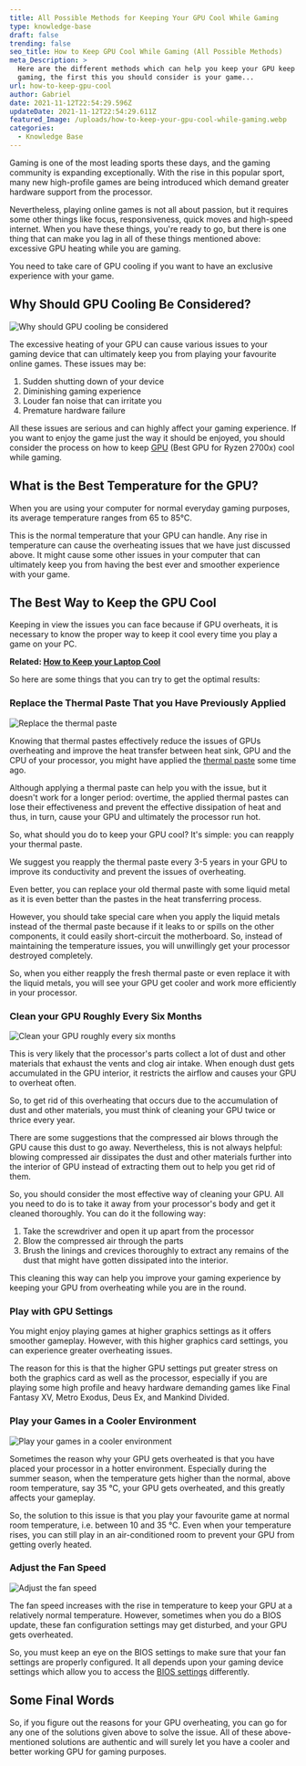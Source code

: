 ```yaml
---
title: All Possible Methods for Keeping Your GPU Cool While Gaming
type: knowledge-base
draft: false
trending: false
seo_title: How to Keep GPU Cool While Gaming (All Possible Methods)
meta_Description: >
  Here are the different methods which can help you keep your GPU keep while
  gaming, the first this you should consider is your game...
url: how-to-keep-gpu-cool
author: Gabriel
date: 2021-11-12T22:54:29.596Z
updateDate: 2021-11-12T22:54:29.611Z
featured_Image: /uploads/how-to-keep-your-gpu-cool-while-gaming.webp
categories:
  - Knowledge Base
---
```

Gaming is one of the most leading sports these days, and the gaming community is expanding exceptionally. With the rise in this popular sport, many new high-profile games are being introduced which demand greater hardware support from the processor.

Nevertheless, playing online games is not all about passion, but it requires some other things like focus, responsiveness, quick moves and high-speed internet. When you have these things, you're ready to go, but there is one thing that can make you lag in all of these things mentioned above: excessive GPU heating while you are gaming.

You need to take care of GPU cooling if you want to have an exclusive experience with your game.

## Why Should GPU Cooling Be Considered?

![Why should GPU cooling be considered](https://gamingtechies.com/img/why-should-gpu-cooling-be-considered.webp "Why should GPU cooling be considered")

The excessive heating of your GPU can cause various issues to your gaming device that can ultimately keep you from playing your favourite online games. These issues may be:

1. Sudden shutting down of your device
2. Diminishing gaming experience
3. Louder fan noise that can irritate you
4. Premature hardware failure

All these issues are serious and can highly affect your gaming experience. If you want to enjoy the game just the way it should be enjoyed, you should consider the process on how to keep [GPU](https://gamingtechies.com/best-gpu-for-ryzen-7-2700x/) (Best GPU for Ryzen 2700x) cool while gaming.

## What is the Best Temperature for the GPU?

When you are using your computer for normal everyday gaming purposes, its average temperature ranges from 65 to 85°C.

This is the normal temperature that your GPU can handle. Any rise in temperature can cause the overheating issues that we have just discussed above. It might cause some other issues in your computer that can ultimately keep you from having the best ever and smoother experience with your game.

## The Best Way to Keep the GPU Cool

Keeping in view the issues you can face because if GPU overheats, it is necessary to know the proper way to keep it cool every time you play a game on your PC.

**Related: [How to Keep your Laptop Cool](https://gamingtechies.com/how-to-keep-a-gaming-laptop-cool/)**

So here are some things that you can try to get the optimal results:

### Replace the Thermal Paste That you Have Previously Applied

![Replace the thermal paste](https://gamingtechies.com/img/replace-the-thermal-paste.webp "Replace the thermal paste")

Knowing that thermal pastes effectively reduce the issues of GPUs overheating and improve the heat transfer between heat sink, GPU and the CPU of your processor, you might have applied the [thermal paste](https://en.wikipedia.org/wiki/Thermal_paste) some time ago.

Although applying a thermal paste can help you with the issue, but it doesn't work for a longer period: overtime, the applied thermal pastes can lose their effectiveness and prevent the effective dissipation of heat and thus, in turn, cause your GPU and ultimately the processor run hot.

So, what should you do to keep your GPU cool? It's simple: you can reapply your thermal paste.

We suggest you reapply the thermal paste every 3-5 years in your GPU to improve its conductivity and prevent the issues of overheating.

Even better, you can replace your old thermal paste with some liquid metal as it is even better than the pastes in the heat transferring process.

However, you should take special care when you apply the liquid metals instead of the thermal paste because if it leaks to or spills on the other components, it could easily short-circuit the motherboard. So, instead of maintaining the temperature issues, you will unwillingly get your processor destroyed completely.

So, when you either reapply the fresh thermal paste or even replace it with the liquid metals, you will see your GPU get cooler and work more efficiently in your processor.

### Clean your GPU Roughly Every Six Months

![Clean your GPU roughly every six months](https://gamingtechies.com/img/clean-your-gpu-roughly-every-six-months.webp "Clean your GPU roughly every six months")

This is very likely that the processor's parts collect a lot of dust and other materials that exhaust the vents and clog air intake. When enough dust gets accumulated in the GPU interior, it restricts the airflow and causes your GPU to overheat often.

So, to get rid of this overheating that occurs due to the accumulation of dust and other materials, you must think of cleaning your GPU twice or thrice every year.

There are some suggestions that the compressed air blows through the GPU cause this dust to go away. Nevertheless, this is not always helpful: blowing compressed air dissipates the dust and other materials further into the interior of GPU instead of extracting them out to help you get rid of them.

So, you should consider the most effective way of cleaning your GPU. All you need to do is to take it away from your processor's body and get it cleaned thoroughly. You can do it the following way:

1. Take the screwdriver and open it up apart from the processor
2. Blow the compressed air through the parts
3. Brush the linings and crevices thoroughly to extract any remains of the dust that might have gotten dissipated into the interior.

This cleaning this way can help you improve your gaming experience by keeping your GPU from overheating while you are in the round.

### Play with GPU Settings

You might enjoy playing games at higher graphics settings as it offers smoother gameplay. However, with this higher graphics card settings, you can experience greater overheating issues.

The reason for this is that the higher GPU settings put greater stress on both the graphics card as well as the processor, especially if you are playing some high profile and heavy hardware demanding games like Final Fantasy XV, Metro Exodus, Deus Ex, and Mankind Divided.

### Play your Games in a Cooler Environment

![Play your games in a cooler environment](https://gamingtechies.com/img/play-your-games-in-a-cooler-environment.webp "Play your games in a cooler environment")

Sometimes the reason why your GPU gets overheated is that you have placed your processor in a hotter environment. Especially during the summer season, when the temperature gets higher than the normal, above room temperature, say 35 °C, your GPU gets overheated, and this greatly affects your gameplay.

So, the solution to this issue is that you play your favourite game at normal room temperature, i.e. between 10 and 35 °C. Even when your temperature rises, you can still play in an air-conditioned room to prevent your GPU from getting overly heated.

### Adjust the Fan Speed

![Adjust the fan speed](https://gamingtechies.com/img/adjust-the-fan-speed.webp "Adjust the fan speed")

The fan speed increases with the rise in temperature to keep your GPU at a relatively normal temperature. However, sometimes when you do a BIOS update, these fan configuration settings may get disturbed, and your GPU gets overheated.

So, you must keep an eye on the BIOS settings to make sure that your fan settings are properly configured. It all depends upon your gaming device settings which allow you to access the [BIOS settings](https://gamingtechies.com/best-bios-setting/) differently.

## Some Final Words

So, if you figure out the reasons for your GPU overheating, you can go for any one of the solutions given above to solve the issue. All of these above-mentioned solutions are authentic and will surely let you have a cooler and better working GPU for gaming purposes.